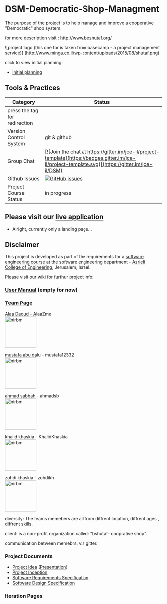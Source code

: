# DSM-Democratic-Shop-Managment
The purpose of the project is to help manage and improve a cooperative "Democratic" shop system.

for more description visit : http://www.beshutaf.org/

 ![project logo (this one for is taken from basecamp - a project management service)]
(http://www.minga.co.il/wp-content/uploads/2015/08/shutaf.png)

click to view initial planning:<br>
 - [initial planning](https://www.dropbox.com/home?preview=DSM.pdf)
 
## Tools & Practices

|Category|Status|
|---|---|
| press the tag for redirection|
| Version Control System| git & github |
| Group Chat| [![Join the chat at https://gitter.im/jce-il/project-template](https://badges.gitter.im/jce-il/project-template.svg)](https://gitter.im/jce-il/DSM) |
| Github Issues | [![GitHub issues](https://img.shields.io/github/issues/jce-il/project-template.svg?style=flat)](https://github.com/jce-il/project-template/issues) |
| Project Course Status | in progress |
 
## Please visit our [live application](https://demo.reactstarterkit.com/)
- Alright, currently only a landing page...


## Disclaimer
This project is developed as part of the requirements for a [software engineering course](https://github.com/jce-il/se-class/wiki) at the software engineering department - [Azrieli College of Engineering](http://www.jce.ac.il/), Jerusalem, Israel.

Please visit our wiki for furthur project info: 

### [User Manual](../../wiki/user-manual) (empty for now)

### [Team Page](../../wiki/team)
Alaa Daoud - AlaaZme<a href="https://github.com/AlaaZme"><br>
<img src="https://avatars1.githubusercontent.com/u/15274602?v=3&s=460" alt="nirbm" width="100" height="100"></a><br>

mustafa abu dalu - mustafa12332<a href="https://github.com/mustafa12332"><br>
<img src="https://avatars3.githubusercontent.com/u/12409683?v=3&s=400" alt="nirbm" width="100" height="100"></a><br>


ahmad sabbah - ahmadsb <a href="https://github.com/ahmadsb"><br>
<img src="https://avatars3.githubusercontent.com/u/26036648?v=3&s=400" alt="nirbm" width="100" height="100"></a><br>

khalid khaskia - KhalidKhaskia <a href="https://github.com/KhalidKhaskia"><br>
<img src="https://avatars3.githubusercontent.com/u/18901484?v=3&s=460" alt="nirbm" width="100" height="100"></a><br>

zohdi khaskia - zohdikh <a href="https://github.com/zohdikh"><br>
<img src="https://avatars2.githubusercontent.com/u/25413994?v=3&s=460" alt="nirbm" width="100" height="100"></a><br>

diversity: The teams memebers are all from diffrent location, diffrent ages , diffrent skills.

client: is a non-profit organization called: "bshutaf- cooprative shop".

communication between memebrs: via gitter.

### Project Documents
- [Project Idea](docs/idea.pdf) ([Presentation](docs/idea-slides.pdf))
- [Project Inception](../../wiki/inception)
- [Software Requirements Specification](../../wiki/srs)
- [Software Design Specification](../../wiki/sds)

### Iteration Pages



